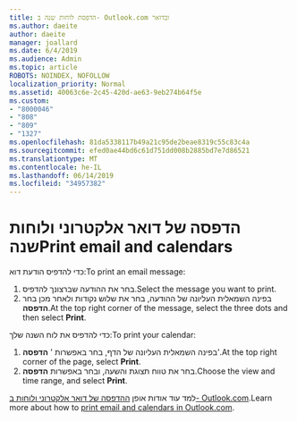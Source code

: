 ```yaml
---
title: הדפסת לוחות שנה ב- Outlook.com ובדואר
ms.author: daeite
author: daeite
manager: joallard
ms.date: 6/4/2019
ms.audience: Admin
ms.topic: article
ROBOTS: NOINDEX, NOFOLLOW
localization_priority: Normal
ms.assetid: 40063c6e-2c45-420d-ae63-9eb274b64f5e
ms.custom:
- "8000046"
- "808"
- "809"
- "1327"
ms.openlocfilehash: 81da5338117b49a21c95de2beae8319c55c83c4a
ms.sourcegitcommit: efed0ae44bd6c61d751dd008b2885bd7e7d86521
ms.translationtype: MT
ms.contentlocale: he-IL
ms.lasthandoff: 06/14/2019
ms.locfileid: "34957382"
---
```

# <a name="print-email-and-calendars"></a><span data-ttu-id="3f73c-102">הדפסה של דואר אלקטרוני ולוחות שנה</span><span class="sxs-lookup"><span data-stu-id="3f73c-102">Print email and calendars</span></span>

<span data-ttu-id="3f73c-103">כדי להדפיס הודעת דוא:</span><span class="sxs-lookup"><span data-stu-id="3f73c-103">To print an email message:</span></span>
  
1. <span data-ttu-id="3f73c-104">בחר את ההודעה שברצונך להדפיס.</span><span class="sxs-lookup"><span data-stu-id="3f73c-104">Select the message you want to print.</span></span>
1. <span data-ttu-id="3f73c-105">בפינה השמאלית העליונה של ההודעה, בחר את שלוש נקודות ולאחר מכן בחר **הדפסה**.</span><span class="sxs-lookup"><span data-stu-id="3f73c-105">At the top right corner of the message, select the three dots and then select **Print**.</span></span>

<span data-ttu-id="3f73c-106">כדי להדפיס את לוח השנה שלך:</span><span class="sxs-lookup"><span data-stu-id="3f73c-106">To print your calendar:</span></span>

1. <span data-ttu-id="3f73c-107">בפינה השמאלית העליונה של הדף, בחר באפשרות ' **הדפסה**'.</span><span class="sxs-lookup"><span data-stu-id="3f73c-107">At the top right corner of the page, select **Print**.</span></span>
1. <span data-ttu-id="3f73c-108">בחר את טווח תצוגת והשעה, ובחר באפשרות **הדפסה**.</span><span class="sxs-lookup"><span data-stu-id="3f73c-108">Choose the view and time range, and select **Print**.</span></span>

<span data-ttu-id="3f73c-109">למד עוד אודות אופן [ההדפסה של דואר אלקטרוני ולוחות ב- Outlook.com](https://go.microsoft.com/fwlink/p/?linkid=2001208&amp;clcid=0x409).</span><span class="sxs-lookup"><span data-stu-id="3f73c-109">Learn more about how to [print email and calendars in Outlook.com](https://go.microsoft.com/fwlink/p/?linkid=2001208&amp;clcid=0x409).</span></span>
